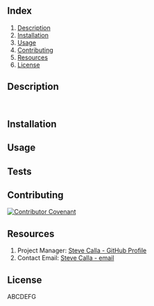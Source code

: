 #  


## Index

1. [Description](#description)
2. [Installation](#installation)
3. [Usage](#usage)
4. [Contributing](#contributing)
5. [Resources](#resources)
6. [License](#license)

## Description

```
 
```

## Installation



## Usage



## Tests



## Contributing
[![Contributor Covenant](https://img.shields.io/badge/Contributor%20Covenant-2.1-4baaaa.svg)](code_of_conduct.md)



## Resources

1. Project Manager: [Steve Calla - GitHub Profile](https://github.com/)
2. Contact Email: [Steve Calla - email]()

## License

ABCDEFG

